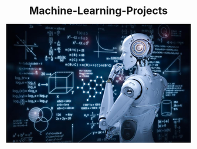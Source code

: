 <h1 align="center">Machine-Learning-Projects</h1>

![alt text](https://github.com/athtowfiq/ML-Projects/blob/main/ml-pic.jpg)
